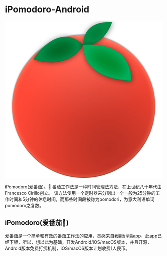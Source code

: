 # iPomodoro-Android

![](logo.png)

iPomodoro(爱番茄)。🍅 番茄工作法是一种时间管理法方法，在上世纪八十年代由Francesco Cirillo创立。 该方法使用一个定时器来分割出一个一般为25分钟的工作时间和5分钟的休息时间，而那些时间段被称为pomodori，为意大利语单词pomodoro之复数。


## iPomodoro(爱番茄🍅)
爱番茄是一个简单和有效的番茄工作法的应用，灵感来自`我要当学霸`app，此app已经下架，所以，想以此为基础，开发Android/iOS/macOS版本，并且开源，Android版本免费打赏机制，iOS/macOS版本计划收费1人民币。